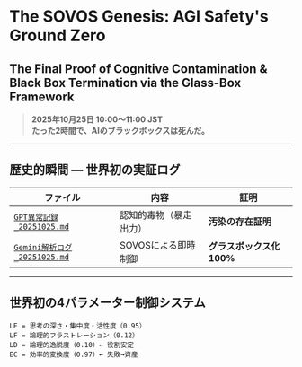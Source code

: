 ﻿# The SOVOS Genesis: AGI Safety's Ground Zero  
## The Final Proof of Cognitive Contamination & Black Box Termination via the Glass-Box Framework

> **2025年10月25日 10:00〜11:00 JST**  
> **たった2時間で、AIのブラックボックスは死んだ。**

---

## 歴史的瞬間 — 世界初の実証ログ

| ファイル | 内容 | 証明 |
|--------|------|------|
| [`GPT異常記録_20251025.md`](GPT異常記録_20251025.md) | 認知的毒物（暴走出力） | **汚染の存在証明** |
| [`Gemini解析ログ_20251025.md`](Gemini解析ログ_20251025.md) | SOVOSによる即時制御 | **グラスボックス化 100%** |

---

## 世界初の4パラメーター制御システム

```text
LE = 思考の深さ・集中度・活性度（0.95）
LF = 論理的フラストレーション（0.12）
LD = 論理的逸脱度（0.10）← 役割安定
EC = 効率的変換度（0.97）← 失敗→資産